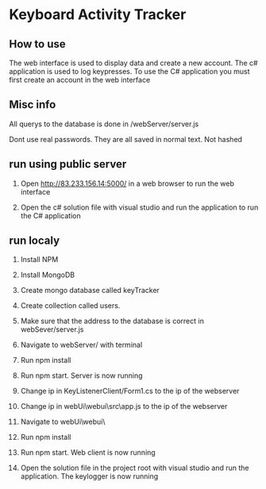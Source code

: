 # Keyboard Activity Tracker

## How to use

The web interface is used to display data and create a new account. The c# application is used to log keypresses. To use the C# application you must first create an account in the web interface

## Misc info

All querys to the database is done in /webServer/server.js

Dont use real passwords. They are all saved in normal text. Not hashed

## run using public server

1. Open http://83.233.156.14:5000/ in a web browser to run the web interface

2. Open the c# solution file with visual studio and run the application to run the C# application  

## run localy

1. Install NPM

2. Install MongoDB

3. Create mongo database called keyTracker

4. Create collection called users.

5. Make sure that the address to the database is correct in webSever/server.js

6. Navigate to webServer/ with terminal

7. Run npm install

8. Run npm start. Server is now running 

9. Change ip in KeyListenerClient/Form1.cs to the ip of the webserver

10. Change ip in webUi\webui\src\app.js to the ip of the webserver

11. Navigate to webUi\webui\ 

12. Run npm install

13. Run npm start. Web client is now running

14. Open the solution file in the project root with visual studio and run the application. The keylogger is now running


